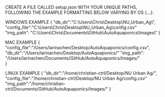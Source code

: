 CREATE A FILE CALLED setup.json WITH YOUR UNIQUE PATHS, FOLLOWING THE EXAMPLE FORMATTING BELOW VARYING BY OS {...}:

WINDOWS EXAMPLE
{
    "db_dir":"C:\\Users\\Chris\\Desktop\\NU_Urban_Ag\\",
    "config_file":"C:\\Users\\Chris\\Desktop\\NU_Urban_Ag\\config.csv"
    "img_path": "C:\\Users\\Chris\\Documents\\GitHub\\AutoAquaponics\\Images\\"
}

MAC EXAMPLE
{
    "config_file":"/Users/larinachen/Desktop/AutoAquaponics/config.csv",
    "db_dir":"/Users/larinachen/Desktop/AutoAquaponics/"
    "img_path": "/Users/larinachen/Documents/GitHub/AutoAquaponics/Images/"  
}

LINUX EXAMPLE
{ 
    "db_dir":"/home/christian-ctrl/Desktop/NU Urban Ag/",
    "config_file":"/home/christian-ctrl/Desktop/NU Urban Ag/config.csv"
    "img_path":"/home/christian-ctrl/Documents/GitHub/AutoAquaponics/Images/"
}
